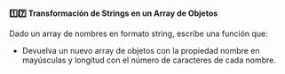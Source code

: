 <strong>1️⃣7️⃣ Transformación de Strings en un Array de Objetos</strong>

Dado un array de nombres en formato string, escribe una función que:

- Devuelva un nuevo array de objetos con la propiedad nombre en mayúsculas y longitud con el número de caracteres de cada nombre.